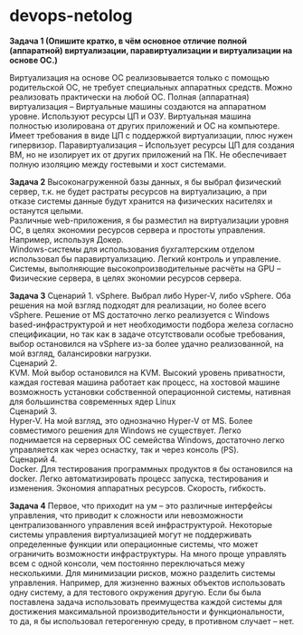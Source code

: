 # devops-netolog
**Задача 1 (Опишите кратко, в чём основное отличие полной (аппаратной) виртуализации, паравиртуализации и виртуализации на основе ОС.)**

Виртуализация на основе ОС реализовывается только с помощью родительской ОС, не требует специальных аппаратных средств. Можно реализовать практически на любой ОС.
Полная (аппаратная) виртуализация – Виртуальные машины создаются на аппаратном уровне. Используют ресурсы ЦП и ОЗУ. Виртуальная машина полностью изолирована от других приложений и ОС на компьютере. Имеет требования в виде ЦП с поддержкой виртуализации, плюс нужен гипервизор.
Паравиртуализация – Использует ресурсы ЦП для создания ВМ, но не изолирует их от других приложений на ПК. Не обеспечивает полную изоляцию между гостевыми и хост системами.  

**Задача 2**
Высоконагруженной базы данных, я бы выбрал физический сервер, т.к. не будет растраты ресурсов на виртуализацию, а при отказе системы данные будут хранится на физических насителях и останутся целыми.  
Различные web-приложения, я бы разместил на виртуализации уровня ОС, в целях экономии ресурсов сервера и простоты управления. Например, используя Докер.  
Windows-системы для использования бухгалтерским отделом использовал бы паравиртуализацию. Легкий контроль и управление. 
Системы, выполняющие высокопроизводительные расчёты на GPU – Физические сервера, в целях экономии ресурсов сервера.  

**Задача 3**
Сценарий 1. 
vSphere. Выбрал либо Hyper-V, либо vSphere. Оба решения на мой взгляд подходят для реализации, но более всего vSphere. Решение от MS достаточно легко реализуется с Windows based-инфраструктурой и нет необходимости подбора железа согласно спецификации, но так как в задаче отсутствовали особые требования, выбор остановился на vSphere из-за более удачно реализованной, на мой взгляд, балансировки нагрузки.  
Сценарий 2.  
KVM.  Мой выбор остановился на KVM. Высокий уровень приватности, каждая гостевая машина работает как процесс, на хостовой машине возможность установки собственной операционной системы, нативная для большинства современных ядер Linux  
Сценарий 3.   
Hyper-V. На мой взгляд, это однозначно Hyper-V от MS. Более совместимого решения для Windows не существует. Легко поднимается на серверных ОС семейства Windows, достаточно легко управляется как через оснастку, так и через консоль (PS).  
Сценарий 4.  
Docker. Для тестирования программных продуктов я бы остановился на docker. Легко автоматизировать процесс запуска, тестирования и изменения. Экономия аппаратных ресурсов. Скорость, гибкость.  

**Задача 4**
Первое, что приходит на ум – это различные интерфейсы управления, что приводит к сложности или невозможности централизованного управления всей инфраструктурой. Некоторые системы управления виртуализацией могут не поддерживать определенные функции или операционные системы, что может ограничить возможности инфраструктуры. На много проще управлять всем с одной консоли, чем постоянно переключаться межу несколькими.
Для минимизации рисков, можно разделить системы управления. Например, для жизненно важных объектов использовать одну систему, а для тестового окружения другую.
Если бы была поставлена задача использовать преимущества каждой системы для достижения максимальной производительности и функциональности, то да, я бы использовал гетерогенную среду, в противном случает – нет.
